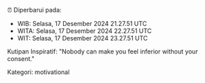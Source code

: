 ⏰ Diperbarui pada:
- WIB: Selasa, 17 Desember 2024 21.27.51 UTC
- WITA: Selasa, 17 Desember 2024 22.27.51 UTC
- WIT: Selasa, 17 Desember 2024 23.27.51 UTC

Kutipan Inspiratif:
"Nobody can make you feel inferior without your consent."


Kategori: motivational


